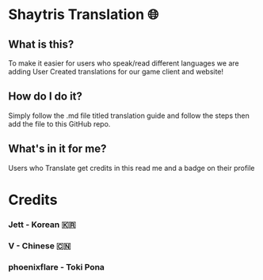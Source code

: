 # Shaytris Translation 🌐
## What is this?
To make it easier for users who speak/read different languages we are adding User Created translations for our game client and website!

## How do I do it?

Simply follow the .md file titled translation guide and follow the steps then add the file to this GitHub repo.

## What's in it for me?
Users who Translate get credits in this read me and a badge on their profile

# Credits
### Jett - Korean 🇰🇷
### V - Chinese 🇨🇳
###  phoenixflare - Toki Pona

